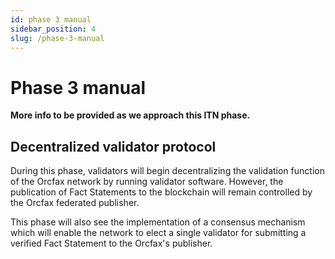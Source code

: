 ```yaml
---
id: phase 3 manual
sidebar_position: 4
slug: /phase-3-manual
---
```


# Phase 3 manual

**More info to be provided as we approach this ITN phase.**

## Decentralized validator protocol

During this phase, validators will begin decentralizing the validation function
of the Orcfax network by running validator software. However, the publication of
Fact Statements to the blockchain will remain controlled by the Orcfax federated
publisher.

This phase will also see the implementation of a consensus mechanism which will
enable the network to elect a single validator for submitting a verified Fact
Statement to the Orcfax's publisher.
